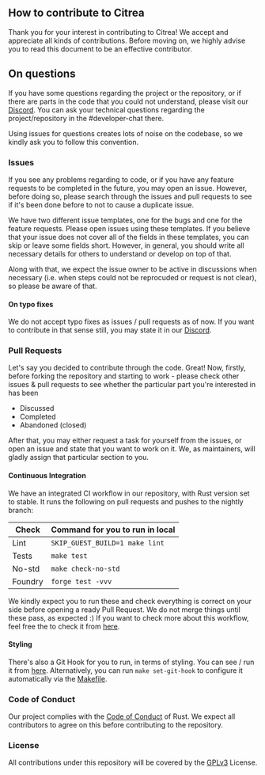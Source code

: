 ## How to contribute to Citrea

Thank you for your interest in contributing to Citrea! We accept and appreciate all kinds of contributions. Before moving on, we highly advise you to read this document to be an effective contributor.

## On questions

If you have some questions regarding the project or the repository, or if there are parts in the code that you could not understand, please visit our [Discord](https://discord.citrea.xyz). You can ask your technical questions regarding the project/repository in the #developer-chat there.

Using issues for questions creates lots of noise on the codebase, so we kindly ask you to follow this convention.

### Issues

If you see any problems regarding to code, or if you have any feature requests to be completed in the future, you may open an issue. However, before doing so, please search through the issues and pull requests to see if it's been done before to not to cause a duplicate issue.

We have two different issue templates, one for the bugs and one for the feature requests. Please open issues using these templates. If you believe that your issue does not cover all of the fields in these templates, you can skip or leave some fields short. However, in general, you should write all necessary details for others to understand or develop on top of that.

Along with that, we expect the issue owner to be active in discussions when necessary (i.e. when steps could not be reprocuded or request is not clear), so please be aware of that.

#### On typo fixes

We do not accept typo fixes as issues / pull requests as of now. If you want to contribute in that sense still, you may state it in our [Discord](https://discord.citrea.xyz).

### Pull Requests

Let's say you decided to contribute through the code. Great! Now, firstly, before forking the repository and starting to work - please check other issues & pull requests to see whether the particular part you're interested in has been

- Discussed
- Completed
- Abandoned (closed)

After that, you may either request a task for yourself from the issues, or open an issue and state that you want to work on it. We, as maintainers, will gladly assign that particular section to you.

#### Continuous Integration

We have an integrated CI workflow in our repository, with Rust version set to stable. It runs the following on pull requests and pushes to the nightly branch:

| Check   | Command for you to run in local |
| ------- | ------------------------------- |
| Lint    | `SKIP_GUEST_BUILD=1 make lint`  |
| Tests   | `make test`                     |
| No-std  | `make check-no-std`             |
| Foundry | `forge test -vvv`               |

We kindly expect you to run these and check everything is correct on your side before opening a ready Pull Request. We do not merge things until these pass, as expected :) If you want to check more about this workflow, feel free the to check it from [here](https://github.com/chainwayxyz/citrea/blob/nightly/.github/workflows/checks.yml).

#### Styling

There's also a Git Hook for you to run, in terms of styling. You can see / run it from [here](https://github.com/chainwayxyz/citrea/blob/nightly/.githooks/pre-commit).
Alternatively, you can run `make set-git-hook` to configure it automatically via the [Makefile](https://github.com/chainwayxyz/citrea/blob/585c84a921ba0e896f449a203d199d5bac34050d/Makefile#L72).

### Code of Conduct

Our project complies with the [Code of Conduct](https://www.rust-lang.org/policies/code-of-conduct) of Rust. We expect all contributors to agree on this before contributing to the repository.

### License

All contributions under this repository will be covered by the [GPLv3](https://github.com/chainwayxyz/citrea/blob/nightly/COPYING) License.
